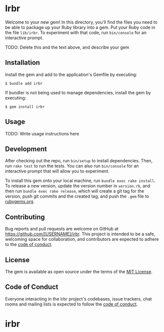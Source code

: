 # Irbr

Welcome to your new gem! In this directory, you'll find the files you need to be able to package up your Ruby library into a gem. Put your Ruby code in the file `lib/irbr`. To experiment with that code, run `bin/console` for an interactive prompt.

TODO: Delete this and the text above, and describe your gem

## Installation

Install the gem and add to the application's Gemfile by executing:

    $ bundle add irbr

If bundler is not being used to manage dependencies, install the gem by executing:

    $ gem install irbr

## Usage

TODO: Write usage instructions here

## Development

After checking out the repo, run `bin/setup` to install dependencies. Then, run `rake test` to run the tests. You can also run `bin/console` for an interactive prompt that will allow you to experiment.

To install this gem onto your local machine, run `bundle exec rake install`. To release a new version, update the version number in `version.rb`, and then run `bundle exec rake release`, which will create a git tag for the version, push git commits and the created tag, and push the `.gem` file to [rubygems.org](https://rubygems.org).

## Contributing

Bug reports and pull requests are welcome on GitHub at https://github.com/[USERNAME]/irbr. This project is intended to be a safe, welcoming space for collaboration, and contributors are expected to adhere to the [code of conduct](https://github.com/[USERNAME]/irbr/blob/master/CODE_OF_CONDUCT.md).

## License

The gem is available as open source under the terms of the [MIT License](https://opensource.org/licenses/MIT).

## Code of Conduct

Everyone interacting in the Irbr project's codebases, issue trackers, chat rooms and mailing lists is expected to follow the [code of conduct](https://github.com/[USERNAME]/irbr/blob/master/CODE_OF_CONDUCT.md).
# irbr
